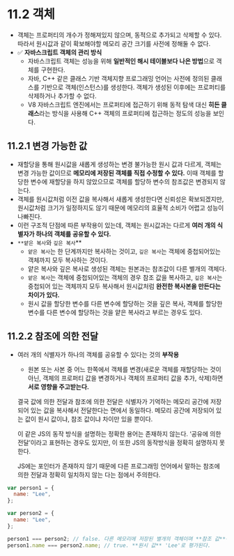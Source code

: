 # 11.2 객체

- 객체는 프로퍼티의 개수가 정해져있지 않으며, 동적으로 추가되고 삭제할 수 있다. 따라서 원시값과 같이 확보해야할 메모리 공간 크기를 사전에 정해둘 수 없다.
- ✅ **자바스크립트 객체의 관리 방식**
  - 자바스크립트 객체는 성능을 위해 **일반적인 해시 테이블보다 나은 방법**으로 객체를 구현한다.
  - 자바, C++ 같은 클래스 기반 객체지향 프로그래밍 언어는 사전에 정의된 클래스를 기반으로 객체(인스턴스)를 생성한다. 객체가 생성된 이후에는 프로퍼티를 삭제하거나 추가할 수 없다.
  - V8 자바스크립트 엔진에서는 프로퍼티에 접근하기 위해 동적 탐색 대신 **히든 클래스**라는 방식을 사용해 C++ 객체의 프로퍼티에 접근하는 정도의 성능을 보인다.

## 11.2.1 변경 가능한 값

- 재할당을 통해 원시값을 새롭게 생성하는 변경 불가능한 원시 값과 다르게, 객체는 변경 가능한 값이므로 **메모리에 저장된 객체를 직접 수정할 수 있다.** 이때 객체를 할당한 변수에 재할당을 하지 않았으므로 객체를 할당하 변수의 참조값은 변경되지 않는다.
- 객체를 원시값처럼 이전 값을 복사해서 새롭게 생성한다면 신뢰성은 확보되겠지만, 원시값처럼 크기가 일정하지도 않기 때문에 메모리의 효율적 소비가 어렵고 성능이 나빠진다.
- 이런 구조적 단점에 따른 부작용이 있는데, 객체는 원시값과는 다르게 **여러 개의 식별자가 하나의 객체를 공유할 수 있다.**
- `**얕은 복사`와 `깊은 복사`\*\*
  - `얕은 복사`는 한 단계까지만 복사하는 것이고, `깊은 복사`는 객체에 중첩되어있는 객체까지 모두 복사하는 것이다.
  - 얕은 복사와 깊은 복사로 생성된 객체는 원본과는 참조값이 다른 별개의 객체다.
  - `얕은 복사`는 객체에 중첩되어있는 객체의 경우 참조 값을 복사하고, `깊은 복사`는 중첩되어 있는 객체까지 모두 복사해서 원시값처럼 **완전한 복사본을 만든다는 차이가 있다.**
  - 원시 값을 할당한 변수를 다른 변수에 할당하는 것을 깊은 복사, 객체를 할당한 변수를 다른 변수에 할당하는 것을 얕은 복사라고 부르는 경우도 있다.

## 11.2.2 참조에 의한 전달

- 여러 개의 식별자가 하나의 객체를 공유할 수 있다는 것의 **부작용**

  - 원본 또는 사본 중 어느 한쪽에서 객체를 변경(새로운 객체를 재할당하는 것이 아닌, 객체의 프로퍼티 값을 변경하거나 객체의 프로퍼티 값을 추가, 삭제)하면 **서로 영향을 주고받는다.**

  결국 값에 의한 전달과 참조에 의한 전달은 식별자가 기억하는 메모리 공간에 저장되어 있는 값을 복사해서 전달한다는 면에서 동일하다. 메모리 공간에 저장되어 있는 값이 원시 값이냐, 참조 값이냐 차이만 있을 뿐이다.

  이 같은 JS의 동작 방식을 설명하는 정확한 용어는 존재하지 않는다. ‘공유에 의한 전달’이라고 표현하는 경우도 있지만, 이 또한 JS의 동작방식을 정확히 설명하지 못한다.

  JS에는 포인터가 존재하지 않기 때문에 다른 프로그래밍 언어에서 말하는 참조에 의한 전달과 정확히 일치하지 않는 다는 점에서 주의한다.

```jsx
var person1 = {
  name: "Lee",
};

var person2 = {
  name: "Lee",
};

person1 === person2; // false. 다른 메모리에 저장된 별개의 객체이며 **참조 값**이 다르다.
person1.name === person2.name; // true. **원시 값** 'Lee'로 평가된다.
```
